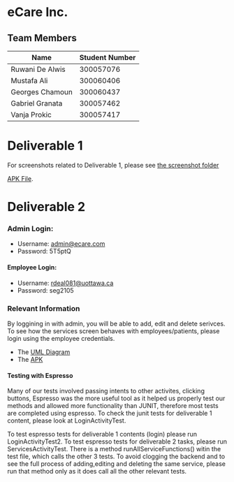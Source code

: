# eCare Inc.

## Team Members

| Name | Student Number |
| --- | --- |
| Ruwani De Alwis | 300057076 |
| Mustafa Ali  | 300060406 |
| Georges Chamoun | 300060437 |
| Gabriel Granata | 300057462
| Vanja Prokic | 300057417 |

# Deliverable 1

For screenshots related to Deliverable 1, please see [the screenshot folder]( https://github.com/professor-forward/project-epic-squad/blob/f/deliverable01/screenshots/output.md) 

 [APK File]( https://github.com/professor-forward/project-epic-squad/blob/f/deliverable01/app-debug.apk). 
 
# Deliverable 2

### Admin Login:
- Username: admin@ecare.com
- Password: 5T5ptQ

#### Employee Login:
- Username: rdeal081@uottawa.ca
- Password: seg2105


### Relevant Information 
By loggining in with admin, you will be able to add, edit and delete serivces. To see how the services screen behaves with employees/patients, please login using the employee credentials.

- The [UML Diagram](https://github.com/professor-forward/project-epic-squad/tree/f/deliverable02/docs/UML)
- The [APK](https://github.com/professor-forward/project-epic-squad/blob/f/deliverable02/app-debug.apk)


#### Testing with Espresso
Many of our tests involved passing intents to other activites, clicking buttons, Espresso was the more useful tool as it helped us properly test our methods and allowed more functionality than JUNIT, therefore most tests are completed using espresso. To check the junit tests for deliverable 1 content, please look at LoginActivityTest. 

To test espresso tests for deliverable 1 contents (login) please run LoginActivityTest2. To test espresso tests for deliverable 2 tasks, please run ServicesActivityTest. There is a method runAllServiceFunctions() witin the test file, which calls the other 3 tests. To avoid clogging the backend and to see the full process of adding,editing and deleting the same service, please run that method only as it does call all the other relevant tests. 
